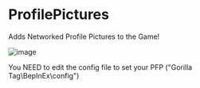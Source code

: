 # ProfilePictures
Adds Networked Profile Pictures to the Game!

![image](https://github.com/The-Graze/ProfilePictures/assets/82724623/7bd5ae88-d49a-4877-bf03-0c4351fc47e7)



You NEED to edit the config file to set your PFP
("Gorilla Tag\BepInEx\config")
